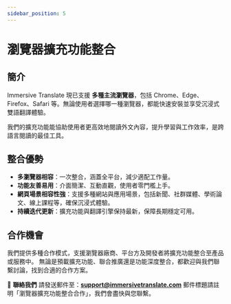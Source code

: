 ```yaml
---
sidebar_position: 5
---
```



# 瀏覽器擴充功能整合

## 簡介

Immersive Translate 現已支援 **多種主流瀏覽器**，包括 Chrome、Edge、Firefox、Safari 等。無論使用者選擇哪一種瀏覽器，都能快速安裝並享受沉浸式雙語翻譯體驗。

我們的擴充功能能協助使用者更高效地閱讀外文內容，提升學習與工作效率，是跨語言閱讀的最佳工具。

## 整合優勢

* **多瀏覽器相容**：一次整合，涵蓋全平台，減少適配工作量。
* **功能友善易用**：介面簡潔、互動直觀，使用者零門檻上手。
* **網頁場景相容性強**：支援多種網站與應用場景，包括新聞、社群媒體、學術論文、線上課程等，確保沉浸式體驗。
* **持續迭代更新**：擴充功能與翻譯引擎保持最新，保障長期穩定可用。

## 合作機會

我們提供多種合作模式，支援瀏覽器廠商、平台方及開發者將擴充功能整合至產品或服務中。
無論是預載擴充功能、聯合推廣還是功能深度整合，都歡迎與我們聯繫討論，找到合適的合作方案。

📩 **聯絡我們**
請發送郵件至：**[support@immersivetranslate.com](mailto:support@immersivetranslate.com)**
郵件標題請註明「瀏覽器擴充功能整合合作」，我們會盡快與您聯繫。
